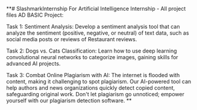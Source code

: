 **# SlashmarkInternship
For Artificial Intelligence Internship - All project files AD
BASIC Project:

Task 1: Sentiment Analysis: Develop a sentiment analysis tool that can analyze the sentiment (positive, negative, or neutral) of text data, such as social media posts or reviews of Restaurant reviews.

Task 2: Dogs vs. Cats Classification: Learn how to use deep learning convolutional neural networks to categorize images, gaining skills for advanced AI projects.

Task 3: Combat Online Plagiarism with AI: The internet is flooded with content, making it challenging to spot plagiarism. Our AI-powered tool can help authors and news organizations quickly detect copied content, safeguarding original work. Don't let plagiarism go unnoticed; empower yourself with our plagiarism detection software.
**
